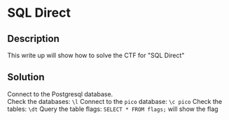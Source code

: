 # SQL Direct

## Description
This write up will show how to solve the CTF for "SQL Direct"

## Solution
Connect to the Postgresql database.</br>
Check the databases: `\l`
Connect to the `pico` database: `\c pico`
Check the tables: `\dt`
Query the table flags: `SELECT * FROM flags;` will show the flag
